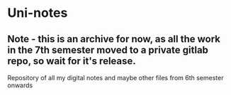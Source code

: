 # Uni-notes

## Note - this is an archive for now, as all the work in the 7th semester moved to a private gitlab repo, so wait for it's release.

Repository of all my digital notes and maybe other files from 6th semester onwards
